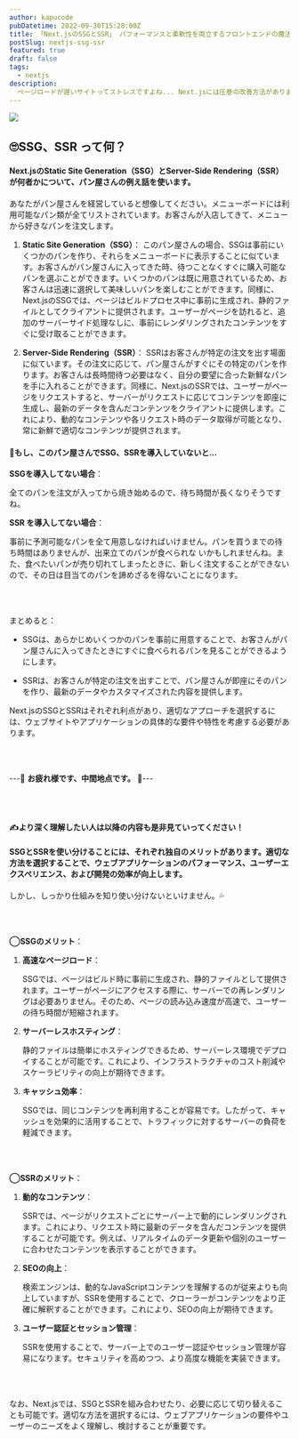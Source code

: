 ```yaml
---
author: kapucode
pubDatetime: 2022-09-30T15:28:00Z
title: 「Next.jsのSSGとSSR」 パフォーマンスと柔軟性を両立するフロントエンドの魔法
postSlug: nextjs-ssg-ssr
featured: true
draft: false
tags:
  - nextjs
description:
  ページロードが遅いサイトってストレスですよね... Next.jsには圧巻の改善方法があります😆
---
```


![](https://storage.googleapis.com/zenn-user-upload/4341175cf843-20230930.png)

## 🙄SSG、SSR って何？

#### Next.jsのStatic Site Generation（SSG）とServer-Side Rendering（SSR）が何者かについて、パン屋さんの例え話を使います。

あなたがパン屋さんを経営していると想像してください。メニューボードには利用可能なパン類が全てリストされています。お客さんが入店してきて、メニューから好きなパンを注文します。

1. **Static Site Generation（SSG）**：
    このパン屋さんの場合、SSGは事前にいくつかのパンを作り、それらをメニューボードに表示することに似ています。お客さんがパン屋さんに入ってきた時、待つことなくすぐに購入可能なパンを選ぶことができます。いくつかのパンは既に用意されているため、お客さんは迅速に選択して美味しいパンを楽しむことができます。同様に、Next.jsのSSGでは、ページはビルドプロセス中に事前に生成され、静的ファイルとしてクライアントに提供されます。ユーザーがページを訪れると、追加のサーバーサイド処理なしに、事前にレンダリングされたコンテンツをすぐに受け取ることができます。

2. **Server-Side Rendering（SSR）**：
    SSRはお客さんが特定の注文を出す場面に似ています。その注文に応じて、パン屋さんがすぐにその特定のパンを作ります。お客さんは長時間待つ必要はなく、自分の要望に合った新鮮なパンを手に入れることができます。同様に、Next.jsのSSRでは、ユーザーがページをリクエストすると、サーバーがリクエストに応じてコンテンツを即座に生成し、最新のデータを含んだコンテンツをクライアントに提供します。これにより、動的なコンテンツや各リクエスト時のデータ取得が可能となり、常に新鮮で適切なコンテンツが提供されます。



#### 📌もし、このパン屋さんでSSG、SSRを導入していないと...

**SSGを導入してない場合**：

全てのパンを注文が入ってから焼き始めるので、待ち時間が長くなりそうですね。



**SSR を導入してない場合**：

事前に予測可能なパンを全て用意しなければいけません。パンを買うまでの待ち時間はありませんが、出来立てのパンが食べられな	いかもしれませんね。また、食べたいパンが売り切れてしまったときに、新しく注文することができないので、その日は目当てのパンを諦めざるを得ないことになります。


<br />
<br />

まとめると：

- SSGは、あらかじめいくつかのパンを事前に用意することで、お客さんがパン屋さんに入ってきたときにすぐに食べられるパンを見ることができるようにします。

- SSRは、お客さんが特定の注文を出すことで、パン屋さんが即座にそのパンを作り、最新のデータやカスタマイズされた内容を提供します。

Next.jsのSSGとSSRはそれぞれ利点があり、適切なアプローチを選択するには、ウェブサイトやアプリケーションの具体的な要件や特性を考慮する必要があります。

<br />
<br />

---🐬 **お疲れ様です、中間地点です。** 🐬---

<br />
<br />

#### ✍️より深く理解したい人は以降の内容も是非見ていってください！



#### SSGとSSRを使い分けることには、それぞれ独自のメリットがあります。適切な方法を選択することで、ウェブアプリケーションのパフォーマンス、ユーザーエクスペリエンス、および開発の効率が向上します。

しかし、しっかり仕組みを知り使い分けないといけません。💦

<br />
<br />

**◯SSGのメリット**：

1. **高速なページロード**：

    SSGでは、ページはビルド時に事前に生成され、静的ファイルとして提供されます。ユーザーがページにアクセスする際に、サーバーでの再レンダリングは必要ありません。そのため、ページの読み込み速度が高速で、ユーザーの待ち時間が短縮されます。

2. **サーバーレスホスティング**：

    静的ファイルは簡単にホスティングできるため、サーバーレス環境でデプロイすることが可能です。これにより、インフラストラクチャのコスト削減やスケーラビリティの向上が期待できます。

3. **キャッシュ効率**：

    SSGでは、同じコンテンツを再利用することが容易です。したがって、キャッシュを効果的に活用することで、トラフィックに対するサーバーの負荷を軽減できます。

<br />
<br />

**◯SSRのメリット**：

1. **動的なコンテンツ**：

    SSRでは、ページがリクエストごとにサーバー上で動的にレンダリングされます。これにより、リクエスト時に最新のデータを含んだコンテンツを提供することが可能です。例えば、リアルタイムのデータ更新や個別のユーザーに合わせたコンテンツを表示することができます。

2. **SEOの向上**：

    検索エンジンは、動的なJavaScriptコンテンツを理解するのが従来よりも向上していますが、SSRを使用することで、クローラーがコンテンツをより正確に解釈することができます。これにより、SEOの向上が期待できます。

3. **ユーザー認証とセッション管理**：

    SSRを使用することで、サーバー上でのユーザー認証やセッション管理が容易になります。セキュリティを高めつつ、より高度な機能を実装できます。


<br />
<br />

なお、Next.jsでは、SSGとSSRを組み合わせたり、必要に応じて切り替えることも可能です。適切な方法を選択するには、ウェブアプリケーションの要件やユーザーのニーズをよく理解し、検討することが重要です。